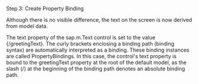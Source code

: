 Step 3: Create Property Binding

Although there is no visible difference, the text on the screen is now derived from model data.

The text property of the sap.m.Text control is set to the value {/greetingText}. The curly brackets enclosing a binding path (binding syntax) are automatically interpreted as a binding. These binding instances are called PropertyBindings. In this case, the control's text property is bound to the greetingText property at the root of the default model, as the slash (/) at the beginning of the binding path denotes an absolute binding path.
